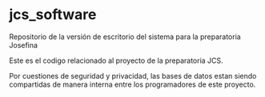 # jcs_software
Repositorio de la versión de escritorio del sistema para la preparatoria Josefina

Este es el codigo relacionado al proyecto de la preparatoria JCS.

Por cuestiones de seguridad y privacidad, las bases de datos estan siendo compartidas de manera interna entre los programadores de este proyecto.
